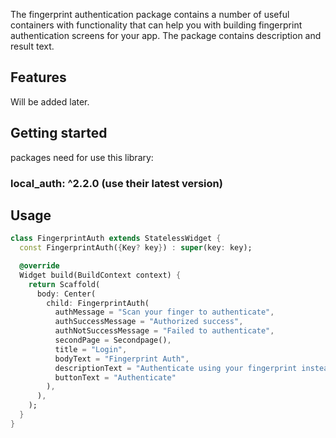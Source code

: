 <!--
This README describes the package. If you publish this package to pub.dev,
this README's contents appear on the landing page for your package.

For information about how to write a good package README, see the guide for
[writing package pages](https://dart.dev/guides/libraries/writing-package-pages).

For general information about developing packages, see the Dart guide for
[creating packages](https://dart.dev/guides/libraries/create-library-packages)
and the Flutter guide for
[developing packages and plugins](https://flutter.dev/developing-packages).
-->

The fingerprint authentication package contains a number of useful containers with functionality that can help you with building fingerprint authentication screens for your app. The package contains description and result text.


## Features

Will be added later.

## Getting started

packages need for use this library:
### local_auth: ^2.2.0 (use their latest version)


## Usage

```dart
class FingerprintAuth extends StatelessWidget {
  const FingerprintAuth({Key? key}) : super(key: key);

  @override
  Widget build(BuildContext context) {
    return Scaffold(
      body: Center(
        child: FingerprintAuth(
          authMessage = "Scan your finger to authenticate",
          authSuccessMessage = "Authorized success",
          authNotSuccessMessage = "Failed to authenticate", 
          secondPage = Secondpage(),
          title = "Login",
          bodyText = "Fingerprint Auth",
          descriptionText = "Authenticate using your fingerprint instead of your password ",
          buttonText = "Authenticate"
        ),
      ),
    );
  }
}
```
